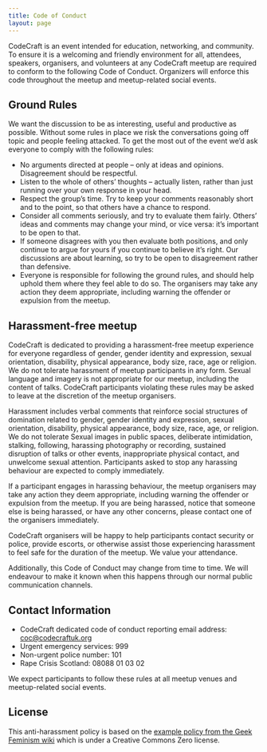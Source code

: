 ```yaml
---
title: Code of Conduct
layout: page
---
```


CodeCraft is an event intended for education, networking, and community. To ensure it is a welcoming and friendly environment for all, attendees, speakers, organisers, and volunteers at any CodeCraft meetup are required to conform to the following Code of Conduct. Organizers will enforce this code throughout the meetup and meetup-related social events.

## Ground Rules

We want the discussion to be as interesting, useful and productive as possible. Without some rules in place we risk the conversations going off topic and people feeling attacked. To get the most out of the event we’d ask everyone to comply with the following rules:

* No arguments directed at people – only at ideas and opinions.  Disagreement should be respectful.
* Listen to the whole of others’ thoughts – actually listen, rather than just running over your own response in your head.
* Respect the group’s time.  Try to keep your comments reasonably short and to the point, so that others have a chance to respond.
* Consider all comments seriously, and try to evaluate them fairly.  Others’ ideas and comments may change your mind, or vice versa: it’s important to be open to that.
* If someone disagrees with you then evaluate both positions, and only continue to argue for yours if you continue to believe it’s right. Our discussions are about learning, so try to be open to disagreement rather than defensive.
* Everyone is responsible for following the ground rules, and should help uphold them where they feel able to do so. The organisers may take any action they deem appropriate, including warning the offender or expulsion from the meetup.

## Harassment-free meetup

CodeCraft is dedicated to providing a harassment-free meetup experience for everyone regardless of gender, gender identity and expression, sexual orientation, disability, physical appearance, body size, race, age or religion. We do not tolerate harassment of meetup participants in any form. Sexual language and imagery is not appropriate for our meetup, including the content of talks. CodeCraft participants violating these rules may be asked to leave at the discretion of the meetup organisers.

Harassment includes verbal comments that reinforce social structures of domination related to gender, gender identity and expression, sexual orientation, disability, physical appearance, body size, race, age, or religion. We do not tolerate Sexual images in public spaces, deliberate intimidation, stalking, following, harassing photography or recording, sustained disruption of talks or other events, inappropriate physical contact, and unwelcome sexual attention. Participants asked to stop any harassing behaviour are expected to comply immediately.

If a participant engages in harassing behaviour, the meetup organisers may take any action they deem appropriate, including warning the offender or expulsion from the meetup. If you are being harassed, notice that someone else is being harassed, or have any other concerns, please contact one of the organisers immediately.

CodeCraft organisers will be happy to help participants contact security or police, provide escorts, or otherwise assist those experiencing harassment to feel safe for the duration of the meetup. We value your attendance.

Additionally, this Code of Conduct may change from time to time. We will endeavour to make it known when this happens through our normal public communication channels.

## Contact Information

- CodeCraft dedicated code of conduct reporting email address: <a href="mailto:coc@codecraftuk.org?Subject=CoC">coc@codecraftuk.org</a>
- Urgent emergency services: 999
- Non-urgent police number: 101
- Rape Crisis Scotland: 08088 01 03 02

We expect participants to follow these rules at all meetup venues and meetup-related social events.

## License
This anti-harassment policy is based on the [example policy from the Geek Feminism wiki](http://geekfeminism.wikia.com/wiki/Conference_anti-harassment/Policy) which is under a Creative Commons Zero license.
